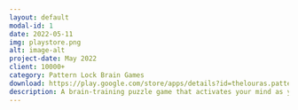 ```yaml
---
layout: default
modal-id: 1
date: 2022-05-11
img: playstore.png
alt: image-alt
project-date: May 2022
client: 10000+
category: Pattern Lock Brain Games
download: https://play.google.com/store/apps/details?id=thelouras.pattern.game
description: A brain-training puzzle game that activates your mind as you play. When you've got a spare moment, on your daily commute, or before going to bed, why not experience what it feels like to activate you mind?
---
```



